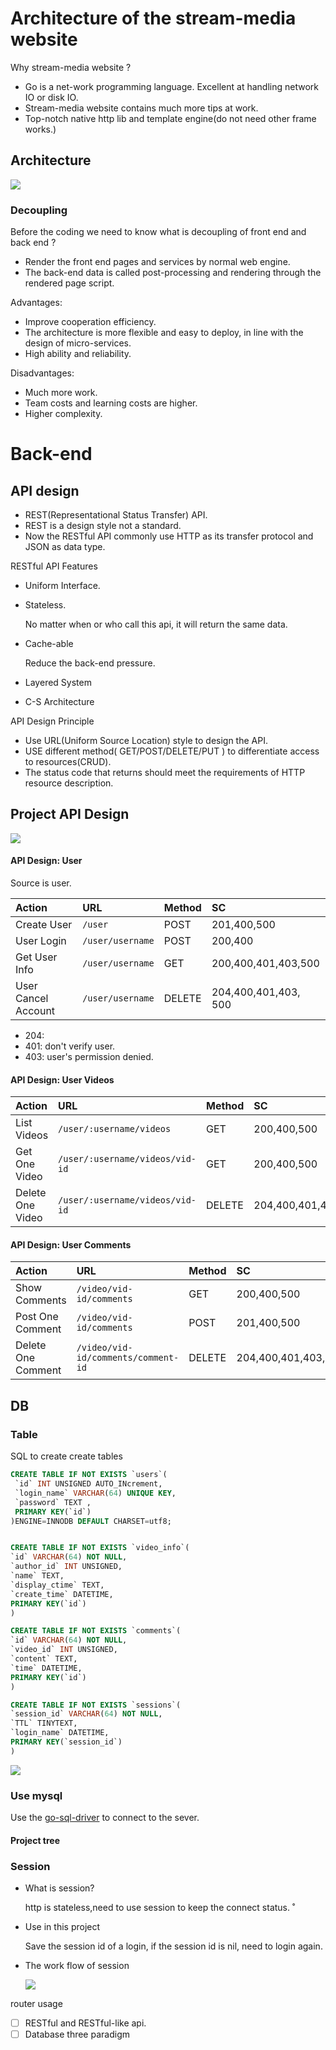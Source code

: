 # Architecture of the stream-media website
Why stream-media website ?
- Go is a net-work programming language. Excellent at handling network IO or disk IO.
- Stream-media website contains much more tips at work.
- Top-notch native http lib and template engine(do not need other frame works.)

## Architecture

![](https://tva1.sinaimg.cn/large/007S8ZIlly1gdus1zi7pcj312q0qs7dy.jpg)


### Decoupling
Before the coding we need to know what is decoupling of front end and back end ?
- Render the front end pages and services by normal web engine.
- The back-end data is called post-processing and rendering through the rendered page script.

Advantages:
- Improve cooperation efficiency.
- The architecture is more flexible and easy to deploy, in line with the design of micro-services.
- High ability and reliability.

Disadvantages:
- Much more work.
- Team costs and learning costs are higher.
- Higher complexity.


# Back-end
## API design
- REST(Representational Status Transfer) API.
- REST is a design style not a standard.
- Now the RESTful API commonly use HTTP as its transfer protocol and JSON as data type.


RESTful API Features
- Uniform Interface.
- Stateless.

  No matter when or who call this api, it will return the same data.
- Cache-able

  Reduce the back-end pressure.

- Layered System
- C-S Architecture

API Design Principle
- Use URL(Uniform Source Location) style to design the API.
- USE different method( GET/POST/DELETE/PUT ) to differentiate access to resources(CRUD).
- The status code that returns should meet the requirements of HTTP resource description.


## Project API Design

![](https://tva1.sinaimg.cn/large/007S8ZIlly1gdusuwmzdbj30ue0oqgrk.jpg)

#### API Design: User
Source is user.

| Action              | URL              | Method | SC                   |
| :------------------ | :--------------- | :----- | :------------------- |
| Create User         | `/user`          | POST   | 201,400,500          |
| User Login          | `/user/username` | POST   | 200,400              |
| Get User Info       | `/user/username` | GET    | 200,400,401,403,500  |
| User Cancel Account | `/user/username` | DELETE | 204,400,401,403, 500 |

- 204:
- 401: don't verify user.
- 403: user's permission denied.
 
#### API Design: User Videos

| Action           | URL                             | Method | SC                  |
| :--------------- | :------------------------------ | :----- | :------------------ |
| List Videos      | `/user/:username/videos`        | GET    | 200,400,500         |
| Get One Video    | `/user/:username/videos/vid-id` | GET    | 200,400,500         |
| Delete One Video | `/user/:username/videos/vid-id` | DELETE | 204,400,401,403,500 |


#### API Design: User Comments

| Action             | URL                                 | Method | SC                  |
| :----------------- | :---------------------------------- | :----- | :------------------ |
| Show Comments      | `/video/vid-id/comments`            | GET    | 200,400,500         |
| Post One Comment   | `/video/vid-id/comments`            | POST   | 201,400,500         |
| Delete One Comment | `/video/vid-id/comments/comment-id` | DELETE | 204,400,401,403,500 |

## DB

### Table

SQL to create create tables
```sql
CREATE TABLE IF NOT EXISTS `users`(
 `id` INT UNSIGNED AUTO_INcrement,
 `login_name` VARCHAR(64) UNIQUE KEY,
 `password` TEXT ,
 PRIMARY KEY(`id`)
)ENGINE=INNODB DEFAULT CHARSET=utf8;


CREATE TABLE IF NOT EXISTS `video_info`(
`id` VARCHAR(64) NOT NULL,
`author_id` INT UNSIGNED,
`name` TEXT,
`display_ctime` TEXT,
`create_time` DATETIME,
PRIMARY KEY(`id`)
)

CREATE TABLE IF NOT EXISTS `comments`(
`id` VARCHAR(64) NOT NULL,
`video_id` INT UNSIGNED,
`content` TEXT,
`time` DATETIME,
PRIMARY KEY(`id`)
)

CREATE TABLE IF NOT EXISTS `sessions`(
`session_id` VARCHAR(64) NOT NULL,
`TTL` TINYTEXT,
`login_name` DATETIME,
PRIMARY KEY(`session_id`)
)
```

![](https://tva1.sinaimg.cn/large/007S8ZIlly1ge0kb4kt7ej30me0io434.jpg)

### Use mysql
Use the [go-sql-driver](https://github.com/Go-SQL-Driver/MySQL/) to connect to the sever.


#### Project tree


### Session
- What is session?

  http is stateless,need to use session to keep the connect status.
˚
- Use in this project

  Save the session id of a login, if the session id is nil, need to login again.

- The work flow of session

  ![](https://tva1.sinaimg.cn/large/007S8ZIlly1ge6e9x31uvj310a0n0thx.jpg)

router usage
- [ ] RESTful and RESTful-like api.
- [ ] Database three paradigm
